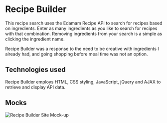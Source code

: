 # Recipe Builder

This recipe search uses the Edamam Recipe API to search for recipes based on ingredients.  Enter as many ingredients as you like to search for recipes with that combination. Removing ingredients from your search is a simple as clicking the ingredient name.

Recipe Builder was a response to the need to be creative with ingredients I already had, and going shopping before meal time was not an option.

## Technologies used

Recipe Builder employs HTML, CSS styling, JavaScript, jQuery and AJAX to retrieve and display API data.

## Mocks
![Recipe Builder Site Mock-up](/recipe-builder-mockup.jpg)
